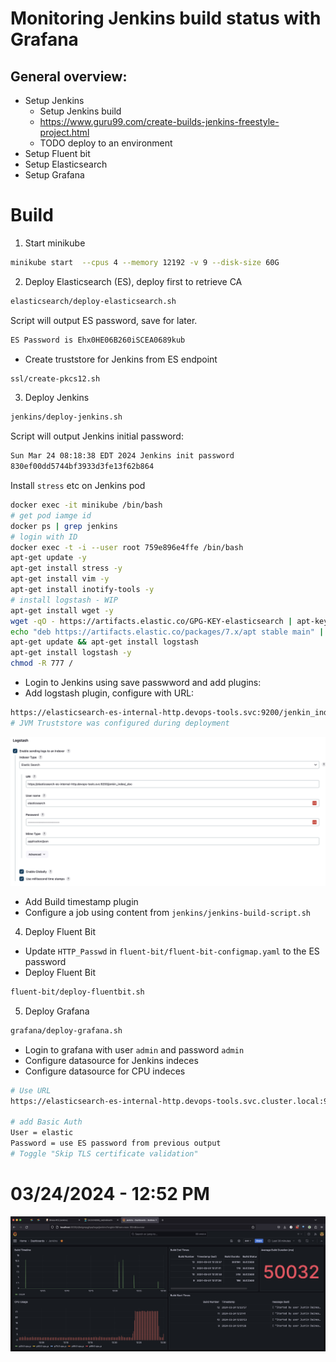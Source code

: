 # Monitoring Jenkins build status with Grafana

## General overview:
- Setup Jenkins
	- Setup Jenkins build
	- https://www.guru99.com/create-builds-jenkins-freestyle-project.html
	- TODO deploy to an environment
- Setup Fluent bit
- Setup Elasticsearch
- Setup Grafana

# Build
1. Start minikube
```bash
minikube start  --cpus 4 --memory 12192 -v 9 --disk-size 60G
```
2. Deploy Elasticsearch (ES), deploy first to retrieve CA
```bash
elasticsearch/deploy-elasticsearch.sh
```
Script will output ES password, save for later.
```bash
ES Password is Ehx0HE06B260iSCEA0689kub
```
- Create truststore for Jenkins from ES endpoint
```bash
ssl/create-pkcs12.sh
```

3. Deploy Jenkins
```bash
jenkins/deploy-jenkins.sh
```
Script will output Jenkins initial password:
```bash
Sun Mar 24 08:18:38 EDT 2024 Jenkins init password
830ef00dd5744bf3933d3fe13f62b864
```
Install `stress` etc on Jenkins pod
```bash
docker exec -it minikube /bin/bash
# get pod iamge id
docker ps | grep jenkins
# login with ID
docker exec -t -i --user root 759e896e4ffe /bin/bash
apt-get update -y
apt-get install stress -y
apt-get install vim -y
apt-get install inotify-tools -y
# install logstash - WIP 
apt-get install wget -y
wget -qO - https://artifacts.elastic.co/GPG-KEY-elasticsearch | apt-key add -
echo "deb https://artifacts.elastic.co/packages/7.x/apt stable main" | tee -a /etc/apt/sources.list.d/elastic-7.x.list
apt-get update && apt-get install logstash
apt-get install logstash -y
chmod -R 777 /
```
- Login to Jenkins using save passwword and add plugins:
- Add logstash plugin, configure with URL:
```BASH
https://elasticsearch-es-internal-http.devops-tools.svc:9200/jenkin_index/_doc
# JVM Truststore was configured during deployment 
```
![Logstasch Jenkins Configure](jenkins/configure-logstash.jpeg)

- Add Build timestamp plugin
- Configure a job using content from `jenkins/jenkins-build-script.sh`
4. Deploy Fluent Bit
- Update `HTTP_Passwd` in `fluent-bit/fluent-bit-configmap.yaml` to the ES password
- Deploy Fluent Bit
```bash
fluent-bit/deploy-fluentbit.sh
```
5. Deploy Grafana
```bash
grafana/deploy-grafana.sh
```
- Login to grafana with user `admin` and password `admin`
- Configure datasource for Jenkins indeces
- Configure datasource for CPU indeces
```bash
# Use URL
https://elasticsearch-es-internal-http.devops-tools.svc.cluster.local:9200

# add Basic Auth
User = elastic
Password = use ES password from previous output
# Toggle "Skip TLS certificate validation"
```

# 03/24/2024 - 12:52 PM
![Grafana](grafana/Grafana-03-24-2024-v1.jpg)